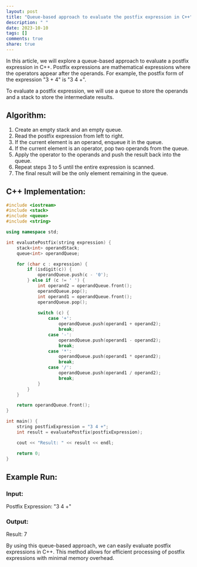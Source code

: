 ```yaml
---
layout: post
title: "Queue-based approach to evaluate the postfix expression in C++"
description: " "
date: 2023-10-10
tags: []
comments: true
share: true
---
```


In this article, we will explore a queue-based approach to evaluate a postfix expression in C++. Postfix expressions are mathematical expressions where the operators appear after the operands. For example, the postfix form of the expression "3 + 4" is "3 4 +".

To evaluate a postfix expression, we will use a queue to store the operands and a stack to store the intermediate results.

## Algorithm:

1. Create an empty stack and an empty queue.
2. Read the postfix expression from left to right.
3. If the current element is an operand, enqueue it in the queue.
4. If the current element is an operator, pop two operands from the queue.
5. Apply the operator to the operands and push the result back into the queue.
6. Repeat steps 3 to 5 until the entire expression is scanned.
7. The final result will be the only element remaining in the queue.

## C++ Implementation:

```C++
#include <iostream>
#include <stack>
#include <queue>
#include <string>

using namespace std;

int evaluatePostfix(string expression) {
    stack<int> operandStack;
    queue<int> operandQueue;

    for (char c : expression) {
        if (isdigit(c)) {
            operandQueue.push(c - '0');
        } else if (c != ' ') {
            int operand2 = operandQueue.front();
            operandQueue.pop();
            int operand1 = operandQueue.front();
            operandQueue.pop();
            
            switch (c) {
                case '+':
                    operandQueue.push(operand1 + operand2);
                    break;
                case '-':
                    operandQueue.push(operand1 - operand2);
                    break;
                case '*':
                    operandQueue.push(operand1 * operand2);
                    break;
                case '/':
                    operandQueue.push(operand1 / operand2);
                    break;
            }
        }
    }

    return operandQueue.front();
}

int main() {
    string postfixExpression = "3 4 +";
    int result = evaluatePostfix(postfixExpression);

    cout << "Result: " << result << endl;

    return 0;
}
```

## Example Run:

### Input:
Postfix Expression: "3 4 +"

### Output:
Result: 7

By using this queue-based approach, we can easily evaluate postfix expressions in C++. This method allows for efficient processing of postfix expressions with minimal memory overhead.